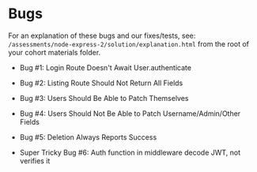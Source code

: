 # Bugs

For an explanation of these bugs and our fixes/tests, see:
`/assessments/node-express-2/solution/explanation.html` from the root
of your cohort materials folder.

- Bug #1: Login Route Doesn't Await User.authenticate

- Bug #2: Listing Route Should Not Return All Fields

- Bug #3: Users Should Be Able to Patch Themselves

- Bug #4: Users Should Not Be Able to Patch Username/Admin/Other Fields

- Bug #5: Deletion Always Reports Success

- Super Tricky Bug #6: Auth function in middleware decode JWT, not verifies it
